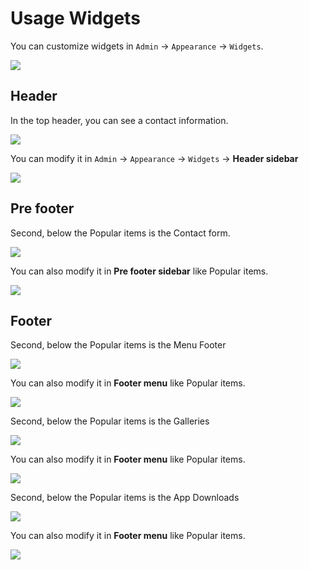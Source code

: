 # Usage Widgets

You can customize widgets in `Admin` -> `Appearance` -> `Widgets`.

![](/transp/images/widgets/1.png)

## Header

In the top header, you can see a contact information.

![](/transp/images/widgets/2.png)

You can modify it in `Admin` -> `Appearance` -> `Widgets` -> **Header sidebar**

![](/transp/images/widgets/3.png)

## Pre footer

Second, below the Popular items is the Contact form.

![](/transp/images/widgets/4.png)

You can also modify it in **Pre footer sidebar** like Popular items.

![](/transp/images/widgets/5.png)

## Footer
Second, below the Popular items is the Menu Footer

![](/transp/images/widgets/6.png)

You can also modify it in **Footer menu** like Popular items.

![](/transp/images/widgets/7.png)

Second, below the Popular items is the Galleries

![](/transp/images/widgets/8.png)

You can also modify it in **Footer menu** like Popular items.

![](/transp/images/widgets/9.png)

Second, below the Popular items is the App Downloads

![](/transp/images/widgets/10.png)

You can also modify it in **Footer menu** like Popular items.

![](/transp/images/widgets/11.png)

